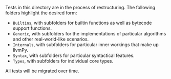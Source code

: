 Tests in this directory are in the process of restructuring. The following folders highlight the desired form:

- `Builtins`, with subfolders for builtin functions as well as bytecode support functions.
- `Generic`, with subfolders for the implementations of particular algorithms and other real-world-like scenarios.
- `Internals`, with subfolders for particular inner workings that make up llvmPy. 
- `Syntax`, with subfolders for particular syntactical features.
- `Types`, with subfolders for individual core types.

All tests will be migrated over time.
